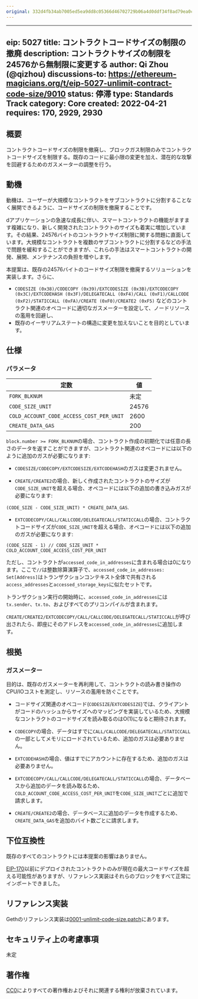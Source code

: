 ```yaml
---
original: 332d4fb34ab7005ed5ea9dd8c05366d46702729b06a4d0ddf34f8ad79ea0cd07
---
```


---
eip: 5027
title: コントラクトコードサイズの制限の撤廃
description: コントラクトサイズの制限を24576から無制限に変更する
author: Qi Zhou (@qizhou)
discussions-to: https://ethereum-magicians.org/t/eip-5027-unlimit-contract-code-size/9010
status: 停滞
type: Standards Track
category: Core
created: 2022-04-21
requires: 170, 2929, 2930
---


## 概要

コントラクトコードサイズの制限を撤廃し、ブロックガス制限のみでコントラクトコードサイズを制限する。既存のコードに最小限の変更を加え、潜在的な攻撃を回避するためのガスメーターの調整を行う。


## 動機

動機は、ユーザーが大規模なコントラクトをサブコントラクトに分割することなく展開できるように、コードサイズの制限を撤廃することです。

dアプリケーションの急速な成長に伴い、スマートコントラクトの機能がますます複雑になり、新しく開発されたコントラクトのサイズも着実に増加しています。その結果、24576バイトのコントラクトサイズ制限に関する問題に直面しています。大規模なコントラクトを複数のサブコントラクトに分割するなどの手法で問題を緩和することができますが、これらの手法はスマートコントラクトの開発、展開、メンテナンスの負担を増やします。

本提案は、既存の24576バイトのコードサイズ制限を撤廃するソリューションを実装します。さらに、
- `CODESIZE (0x38)/CODECOPY (0x39)/EXTCODESIZE (0x3B)/EXTCODECOPY (0x3C)/EXTCODEHASH (0x3F)/DELEGATECALL (0xF4)/CALL (0xF1)/CALLCODE (0xF2)/STATICCALL (0xFA)/CREATE (0xF0)/CREATE2 (0xF5)` などのコントラクト関連のオペコードに適切なガスメーターを設定して、ノードリソースの濫用を回避し、
- 既存のイーサリアムステートの構造に変更を加えないことを目的としています。


## 仕様

### パラメータ

| 定数                      | 値              |
| ------------------------- | ---------------- |
| `FORK_BLKNUM`             | 未定             |
| `CODE_SIZE_UNIT`          | 24576            |
| `COLD_ACCOUNT_CODE_ACCESS_COST_PER_UNIT`  | 2600             |
| `CREATE_DATA_GAS`         | 200              |

`block.number >= FORK_BLKNUM`の場合、コントラクト作成の初期化では任意の長さのデータを返すことができますが、コントラクト関連のオペコードには以下のように追加のガスが必要になります:

- `CODESIZE/CODECOPY/EXTCODESIZE/EXTCODEHASH`のガスは変更されません。

- `CREATE/CREATE2`の場合、新しく作成されたコントラクトのサイズが`CODE_SIZE_UNIT`を超える場合、オペコードには以下の追加の書き込みガスが必要になります:

`(CODE_SIZE - CODE_SIZE_UNIT) * CREATE_DATA_GAS`.

- `EXTCODECOPY/CALL/CALLCODE/DELEGATECALL/STATICCALL`の場合、コントラクトコードサイズが`CODE_SIZE_UNIT`を超える場合、オペコードには以下の追加のガスが必要になります:

```
(CODE_SIZE - 1) // CODE_SIZE_UNIT * COLD_ACCOUNT_CODE_ACCESS_COST_PER_UNIT
```

ただし、コントラクトが`accessed_code_in_addresses`に含まれる場合は0になります。ここで`//`は整数除算演算子で、`accessed_code_in_addresses: Set[Address]`はトランザクションコンテキスト全体で共有される`access_addresses`と`accessed_storage_keys`に似たセットです。

トランザクション実行の開始時に、`accessed_code_in_addresses`には`tx.sender`、`tx.to`、およびすべてのプリコンパイルが含まれます。

`CREATE/CREATE2/EXTCODECOPY/CALL/CALLCODE/DELEGATECALL/STATICCALL`が呼び出されたら、即座にそのアドレスを`accessed_code_in_addresses`に追加します。

## 根拠

### ガスメーター
目的は、既存のガスメーターを再利用して、コントラクトの読み書き操作のCPU/IOコストを測定し、リソースの濫用を防ぐことです。

- コードサイズ関連のオペコード(`CODESIZE`/`EXTCODESIZE`)では、クライアントがコードのハッシュからサイズへのマッピングを実装しているため、大規模なコントラクトのコードサイズを読み取るのはO(1)になると期待されます。

- `CODECOPY`の場合、データはすでに`CALL/CALLCODE/DELEGATECALL/STATICCALL`の一部としてメモリにロードされているため、追加のガスは必要ありません。

- `EXTCODEHASH`の場合、値はすでにアカウントに存在するため、追加のガスは必要ありません。

- `EXTCODECOPY/CALL/CALLCODE/DELEGATECALL/STATICCALL`の場合、データベースから追加のデータを読み取るため、`COLD_ACCOUNT_CODE_ACCESS_COST_PER_UNIT`を`CODE_SIZE_UNIT`ごとに追加で請求します。

- `CREATE/CREATE2`の場合、データベースに追加のデータを作成するため、`CREATE_DATA_GAS`を追加のバイト数ごとに請求します。


## 下位互換性

既存のすべてのコントラクトには本提案の影響はありません。

[EIP-170](./eip-170.md)以前にデプロイされたコントラクトのみが現在の最大コードサイズを超える可能性がありますが、リファレンス実装はそれらのブロックをすべて正常にインポートできました。

## リファレンス実装

Gethのリファレンス実装は[0001-unlimit-code-size.patch](../assets/eip-5027/0001-unlimit-code-size.patch)にあります。

## セキュリティ上の考慮事項
未定

## 著作権
[CC0](../LICENSE.md)によりすべての著作権およびそれに関連する権利が放棄されています。